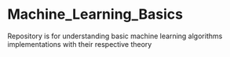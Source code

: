 # Machine_Learning_Basics
Repository is for understanding basic machine learning algorithms implementations with their respective theory

